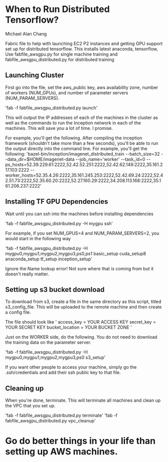# When to Run Distributed Tensorflow?
Michael Alan Chang

Fabric file to help with launching EC2 P2 instances and getting GPU support set up for distributed tensorflow. 
This installs latest anaconda, tensorflow, 
Use fabfile_awsgpu.py for single machine training and fabfile_awsgpu_distributed.py for distributed training

## Launching Cluster

First go into the file, set the aws_public key, aws availability zone, number of workers (NUM_GPUs), and number of parameter servers (NUM_PARAM_SERVERS).

'fab -f fabfile_awsgpu_distributed.py launch'

This will output the IP addresses of each of the machines in the cluster as well as the commands to run the Inception network in each of the machines. This will save you a lot of time. I promise.

For example, you'll get the following. After compiling the inception framework (shouldn't take more than a few seconds), you'll be able to run the output directly into the command line. For example, you'll get the following:
'bazel-bin/inception/imagenet_distributed_train --batch_size=32 --data_dir=$HOME/imagenet-data --job_name='worker' --task_id=0 --ps_hosts=52.39.229.61:2222,52.42.52.251:2222,52.42.62.149:2222,35.161.217.103:2222 --worker_hosts=52.35.4.26:2222,35.161.245.253:2222,52.42.69.24:2222,52.42.51.73:2222,52.35.60.20:2222,52.27.160.29:2222,34.208.113.168:2222,35.161.206.237:2222'

## Installing TF GPU Dependencies
Wait until you can ssh into the machines before installing dependencies

'fab -f fabfile_awsgpu_distributed.py -H mygpu ssh'

For example, if you set NUM_GPUS=4 and NUM_PARAM_SERVERS=2, you would start in the following way

'fab -f fabfile_awsgpu_distributed.py -H mygpu0,mygpu1,mygpu2,mygpu3,ps0,ps1 basic_setup cuda_setup8 anaconda_setup tf_setup inception_setup'

Ignore the Name lookup error! Not sure where that is coming from but it doesn't really matter.

## Setting up s3 bucket download

To download from s3, create a file in the same directory as this script, titled s3_config_file. This will be uploaded to the remote machine and then create a config file.

The file should look like
'
access_key = YOUR ACCESS KEY
secret_key = YOUR SECRET KEY
bucket_location = YOUR BUCKET ZONE
'

Just on the WORKER side, do the following. You do not need to download the training data on the parameter server.

'fab -f fabfile_awsgpu_distributed.py -H mygpu0,mygpu1,mygpu2,mygpu3,ps0 s3_setup'

If you want other people to access your machine, simply go the .ssh/credentials and add their ssh public key to that file.

## Cleaning up

When you're done, terminate. This will terminate all machines and clean up the VPC that you set up.

'fab -f fabfile_awsgpu_distributed.py terminate'
'fab -f fabfile_awsgpu_distributed.py vpc_cleanup'

# Go do better things in your life than setting up AWS machines.